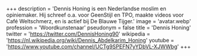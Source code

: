 +++
description = 'Dennis Honing is een Nederlandse moslim en opiniemaker. Hij schreef o.a. voor GeenStijl en TPO, maakte videos voor Café Weltschmerz, en is actief bij De Blauwe Tijger.'
image = 'avatar.webp'
profession = 'Woordkunstenaar'
pseudonym = false
title = 'Dennis Honing'
twitter = 'https://twitter.com/DennisHoning90'
wikipedia = 'https://nl.wikipedia.org/wiki/Dennis_Abdelkarim_Honing'
youtube = 'https://www.youtube.com/channel/UCTg9SPEFN7yYDbVL-XJWWbg'
+++
